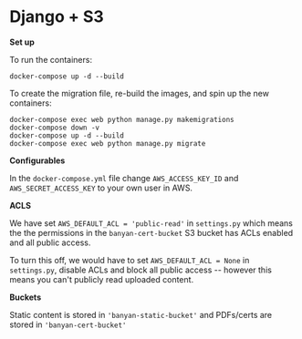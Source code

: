 # Django + S3

**Set up**

To run the containers:
```
docker-compose up -d --build
``` 

To create the migration file, re-build the images, and spin up the new containers:

```
docker-compose exec web python manage.py makemigrations
docker-compose down -v
docker-compose up -d --build
docker-compose exec web python manage.py migrate
```

**Configurables**

In the `docker-compose.yml` file change `AWS_ACCESS_KEY_ID` and `AWS_SECRET_ACCESS_KEY` to your own user in AWS. 

**ACLS**

We have set `AWS_DEFAULT_ACL = 'public-read'` in `settings.py` which means the the permissions in the `banyan-cert-bucket` S3 bucket has ACLs enabled and all public access.

To turn this off, we would have to set `AWS_DEFAULT_ACL = None` in `settings.py`, disable ACLs and block all public access -- however this means you can't publicly read uploaded content. 

**Buckets**

Static content is stored in `'banyan-static-bucket'` and PDFs/certs are stored in `'banyan-cert-bucket'`
